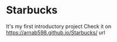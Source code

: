 # Starbucks
It's my first introductory project
Check it on https://arnab598.github.io/Starbucks/ url
